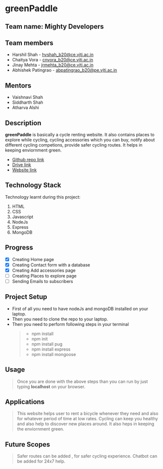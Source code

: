 # greenPaddle
## Team name: Mighty Developers
## Team members
* Harshil Shah - hvshah_b20@ce.vjti.ac.in
* Chaitya Vora - cnvora_b20@ce.vjti.ac.in
* Jinay Mehta - jrmehta_b20@ce.vjti.ac.in
* Abhishek Patingrao - abpatingrao_b20@pe.vjti.ac.in
## Mentors
* Vaishnavi Shah
* Siddharth Shah
* Atharva Alshi
## Description
**greenPaddle** is basically a cycle renting website. It also contains places to explore while cycling, cycling accessories which you can buy, notify about different cycling competions, provide safer cycling routes. It helps in keeping enviornment green.
* [Github repo link](https://github.com/harshilshah99/greenPaddle.git)
* [Drive link](https://drive.google.com/drive/folders/1K0E1go9V3sBLNMMyghJflSrspOY1ZSlf?usp=sharing)
* [Website link](https://greenpaddle.000webhostapp.com/)
## Technology Stack
Technology learnt during this project:
1. HTML
2. CSS
3. Javascript
4. NodeJs
5. Express
6. MongoDB
## Progress
- [x] Creating Home page
- [x] Creating Contact form with a database
- [x] Creating Add accessories page
- [ ] Creating Places to explore page
- [ ] Sending Emails to subscribers
## Project Setup
* First of all you need to have nodeJs and mongoDB installed on your laptop.
* Then you need to clone the repo to your laptop.
* Then you need to perform following steps in your terminal
  > * npm install
  > * npm init
  > * npm install pug
  > * npm install express
  > * npm install mongoose
## Usage 
  > Once you are done with the above steps than you can run by just typing **localhost** on your browser.
## Applications 
  > This website helps user to rent a bicycle whenever they need and also for whatever period of time at low rates. Cycling can keep you healthy and also help to discover new places around. It also heps in keeping the enviornment green.
## Future Scopes 
  > Safer routes can be added , for safer cycling experience. Chatbot can be added for 24x7 help.
